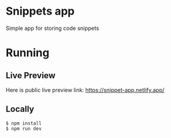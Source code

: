 # Snippets app

Simple app for storing code snippets

# Running

## Live Preview

Here is public live preview link: https://snippet-app.netlify.app/

## Locally

```shell
$ npm install
$ npm run dev
```
